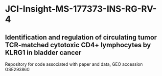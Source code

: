 # JCI-Insight-MS-177373-INS-RG-RV-4

## Identification and regulation of circulating tumor TCR-matched cytotoxic CD4+ lymphocytes by KLRG1 in bladder cancer

Repository for code associated with paper and data, GEO accession GSE293860
